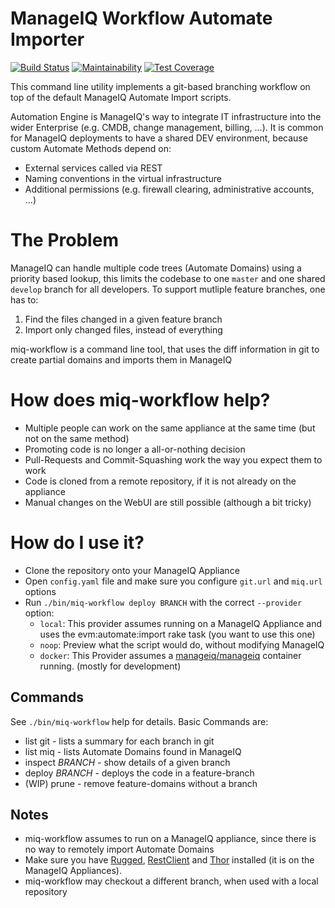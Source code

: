 # ManageIQ Workflow Automate Importer
[![Build Status](https://travis-ci.org/ThomasBuchinger/miq-flow.svg?branch=master)](https://travis-ci.org/ThomasBuchinger/miq-flow)
[![Maintainability](https://api.codeclimate.com/v1/badges/7c4a493f5d03a662bc27/maintainability)](https://codeclimate.com/github/ThomasBuchinger/miq-flow/maintainability)
[![Test Coverage](https://api.codeclimate.com/v1/badges/7c4a493f5d03a662bc27/test_coverage)](https://codeclimate.com/github/ThomasBuchinger/miq-flow/test_coverage)

This command line utility implements a git-based branching workflow on top of the default ManageIQ Automate Import scripts.

Automation Engine is ManageIQ's way to integrate IT infrastructure into the wider Enterprise (e.g. CMDB, change management, billing, ...).
It is common for ManageIQ deployments to have a shared DEV environment, because custom Automate Methods depend on:
* External services called via REST
* Naming conventions in the virtual infrastructure 
* Additional permissions (e.g. firewall clearing, administrative accounts, ...)

# The Problem
ManageIQ can handle multiple code trees (Automate Domains) using a priority based lookup, this limits the codebase to one `master` and one shared `develop` branch for all developers.
To support mutliple feature branches, one has to:
1. Find the files changed in a given feature branch
1. Import only changed files, instead of everything

miq-workflow is a command line tool, that uses the diff information in git to create partial domains and imports them in ManageIQ

# How does miq-workflow help?
* Multiple people can work on the same appliance at the same time (but not on the same method)
* Promoting code is no longer a all-or-nothing decision
* Pull-Requests and Commit-Squashing work the way you expect them to work
* Code is cloned from a remote repository, if it is not already on the appliance
* Manual changes on the WebUI are still possible (although a bit tricky)

# How do I use it?
* Clone the repository onto your ManageIQ Appliance
* Open `config.yaml` file and make sure you configure `git.url` and `miq.url` options
* Run `./bin/miq-workflow deploy BRANCH` with the correct `--provider` option:
  * `local`: This provider assumes running on a ManageIQ Appliance and uses the evm:automate:import rake task (you want to use this one)
  * `noop`: Preview what the script would do, without modifying ManageIQ
  * `docker`: This Provider assumes a [manageiq/manageiq](https://hub.docker.com/r/manageiq/manageiq/) container running. (mostly for development)

## Commands
See `./bin/miq-workflow` help for details. Basic Commands are: 
* list git - lists a summary for each branch in git
* list miq - lists Automate Domains found in ManageIQ
* inspect _BRANCH_ - show details of a given branch
* deploy _BRANCH_ - deploys the code in a feature-branch
* (WIP) prune - remove feature-domains without a branch

## Notes
* miq-workflow assumes to run on a ManageIQ appliance, since there is no way to remotely import Automate Domains
* Make sure you have [Rugged](https://github.com/libgit2/rugged), [RestClient](https://github.com/rest-client/rest-client) and [Thor](https://github.com/erikhuda/thor) installed (it is on the ManageIQ Appliances).
* miq-workflow may checkout a different branch, when used with a local repository
